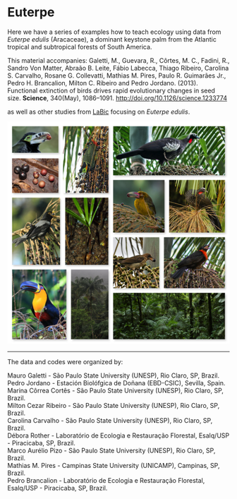 # Euterpe
Here we have a series of examples how to teach ecology using data from _Euterpe edulis_ (Aracaceae), a dominant keystone palm from the Atlantic tropical and subtropical forests of South America.

This material accompanies:
Galetti, M., Guevara, R., Côrtes, M. C., Fadini, R., Sandro Von Matter, Abraão B. Leite, Fábio Labecca, Thiago Ribeiro, Carolina S. Carvalho, Rosane G. Collevatti, Mathias M. Pires, Paulo R. Guimarães Jr., Pedro H. Brancalion, Milton C. Ribeiro and Pedro Jordano. (2013). Functional extinction of birds drives rapid evolutionary changes in seed size. **Science**, 340(May), 1086–1091. http://doi.org/10.1126/science.1233774

as well as other studies from [LaBic](http://labic.eco.br) focusing on _Euterpe edulis_.

![Palmito juçara](./images/Palmito_collage_large.jpg)

---------

The data and codes were organized by:

Mauro Galetti - São Paulo State University (UNESP), Rio Claro, SP, Brazil.    
Pedro Jordano - Estación Biolófgica de Doñana (EBD-CSIC), Sevilla, Spain.        
Marina Côrrea Cortês - São Paulo State University (UNESP), Rio Claro, SP, Brazil.       
Milton Cezar Ribeiro - São Paulo State University (UNESP), Rio Claro, SP, Brazil.      
Carolina Carvalho - São Paulo State University (UNESP), Rio Claro, SP, Brazil.     
Débora Rother - Laboratório de Ecologia e Restauração Florestal, Esalq/USP - Piracicaba, SP, Brazil.     
Marco Aurélio Pizo - São Paulo State University (UNESP), Rio Claro, SP, Brazil.    
Mathias M. Pires - Campinas State University (UNICAMP), Campinas, SP, Brazil.       
Pedro Brancalion - Laboratório de Ecologia e Restauração Florestal, Esalq/USP - Piracicaba, SP, Brazil.         

